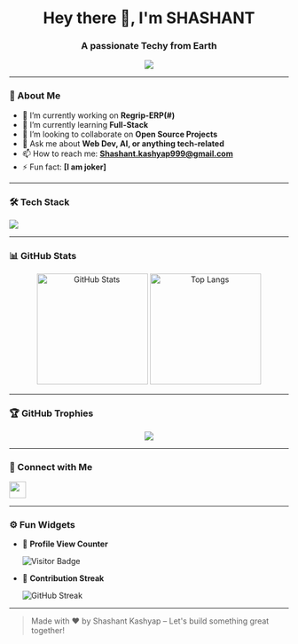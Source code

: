 <h1 align="center">Hey there 👋, I'm SHASHANT</h1>
<h3 align="center">A passionate Techy from Earth</h3>

<p align="center">
  <img src="https://readme-typing-svg.demolab.com/?lines=Full-stack+developer;Open-source+enthusiast;Lifelong+learner;Tech+Lover&center=true&width=500&height=30&color=00ADB5&vCenter=true&pause=1000&size=20" />
</p>

---

### 🚀 About Me

- 🔭 I’m currently working on **Regrip-ERP(#)**
- 🌱 I’m currently learning **Full-Stack**
- 👯 I’m looking to collaborate on **Open Source Projects**
- 💬 Ask me about **Web Dev, AI, or anything tech-related**
- 📫 How to reach me: **Shashant.kashyap999@gmail.com**
- ⚡ Fun fact: **[I am joker]**

---

### 🛠️ Tech Stack

<p align="left">
  <img src="https://skillicons.dev/icons?i=js,ts,react,nextjs,nodejs,express,html,css,tailwind,python,java,git,github,mongodb,postgres,docker,figma&perline=8" />
</p>

---

### 📊 GitHub Stats

<p align="center">
  <img src="https://github-readme-stats.vercel.app/api?username=Shashantkashyap&show_icons=true&theme=radical" alt="GitHub Stats" height="200"/>
  <img src="https://github-readme-stats.vercel.app/api/top-langs/?username=Shashantkashyap&layout=compact&theme=radical" alt="Top Langs" height="200"/>
</p>

---

### 🏆 GitHub Trophies

<p align="center">
  <img src="https://github-profile-trophy.vercel.app/?username=YourUsername&theme=gruvbox&row=1&column=6" />
</p>

---

### 🔗 Connect with Me

<p align="left">
  <a href="https://linkedin.com/in/shashant-kashyap" target="blank"><img align="center" src="https://skillicons.dev/icons?i=linkedin" height="30" /></a>
 
</p>

---

### ⚙️ Fun Widgets

- 🧮 **Profile View Counter**
  
  ![Visitor Badge](https://komarev.com/ghpvc/?username=YourUsername&style=flat&label=Visitors)

- 🎯 **Contribution Streak**
  
  ![GitHub Streak](https://streak-stats.demolab.com?user=YourUsername&theme=radical)

---

> Made with ❤️ by Shashant Kashyap – Let's build something great together!

